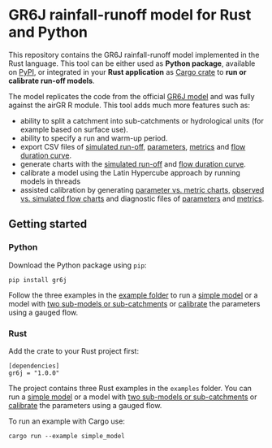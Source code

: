 # GR6J rainfall-runoff model for Rust and Python

This repository contains the GR6J rainfall-runoff model implemented in the Rust language. This
tool can be either used as **Python package**, available on [PyPI](https://pypi.org/project/gr6j/), or
integrated in your **Rust application** as [Cargo crate](https://crates.io/crates/gr6j) to **run or calibrate
run-off models**.

The model replicates the code from the official [GR6J model](https://gitlab.irstea.fr/HYCAR-Hydro/airgr)
and was fully against the airGR R module. This tool adds much more features such as:

- ability to split a catchment into sub-catchments or hydrological units (for example based on surface use).
- ability to specify a run and warm-up period.
- export CSV files of [simulated run-off](gr6j-python/examples/20240428_0713/Run-off.csv),
  [parameters](gr6j-python/examples/20240428_0713/Parameters.csv), [metrics](gr6j-python/examples/20240428_0713/Metrics.csv)
  and
  [flow duration curve](gr6j-python/examples/20240428_0713/Metrics.csv).
- generate charts with the [simulated run-off](gr6j-python/examples/20240428_0713/Summary.png) and
  [flow duration curve](gr6j-python/examples/20240428_0713/FDC.png).
- calibrate a model using the Latin Hypercube approach by running models in threads
- assisted calibration by
  generating [parameter vs. metric charts](gr6j-python/examples/calibration_20240427_1253/X1_vs_metrics.png),
  [observed vs. simulated flow charts](gr6j-python/examples/calibration_20240427_1253/Flows_model98.png)
  and diagnostic files of [parameters](gr6j-python/examples/calibration_20240427_1253/Parameters.csv) and
  [metrics](gr6j-python/examples/calibration_20240427_1253/Metrics.csv).

## Getting started

### Python

Download the Python package using `pip`:

    pip install gr6j

Follow the three examples in the [example folder](gr6j-python/examples) to run
a [simple model](gr6j-python/examples/simple_model.py)
or a model with [two sub-models or sub-catchments](gr6j-python/examples/two_hydrological_unit_model.py) or
[calibrate](gr6j-python/examples/calibration.py) the parameters using a gauged flow.

### Rust

Add the crate to your Rust project first:

```toml,ignore
[dependencies]
gr6j = "1.0.0"
```

The project contains three Rust examples in the `examples` folder. You can run
a [simple model](gr6j-core/examples/simple_model.rs)
or a model with [two sub-models or sub-catchments](gr6j-core/examples/two_hydrological_unit_model.rs) or
[calibrate](gr6j-core/examples/calibration.rs) the parameters using a gauged flow.

To run an example with Cargo use:

    cargo run --example simple_model
